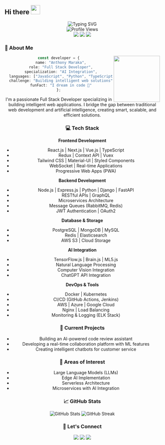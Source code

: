 ## Hi there <img src="https://media.giphy.com/media/hvRJCLFzcasrR4ia7z/giphy.gif" width="30px"/>

<div align="center">
  <img src="https://readme-typing-svg.herokuapp.com?font=Fira+Code&weight=600&size=28&pause=1000&color=36BCF7FF&center=true&vCenter=true&width=435&lines=Full+Stack+Developer;AI+Integration+Specialist;Innovation+Enthusiast" alt="Typing SVG" />
</div>

<div align="center">
  <img src="https://komarev.com/ghpvc/?username=Amakada&style=flat-square&color=blue" alt="Profile Views"/>
</div>

<div align="center">
  <img src="https://img.shields.io/badge/AI-Development-blue?style=for-the-badge&animation=true"/>
  <img src="https://img.shields.io/badge/Full%20Stack-Developer-green?style=for-the-badge&animation=true"/>
  <img src="https://img.shields.io/badge/Web-Applications-orange?style=for-the-badge&animation=true"/>
</div>

### 🚀 About Me
<div align="center">
  <img align="right" height="150" src="https://media.giphy.com/media/M9gbBd9nbDrOTu1Mqx/giphy.gif"/>
  
  ```typescript
  const developer = {
    name: "Anthony Maraka",
    role: "Full Stack Developer",
    specialization: "AI Integration",
    languages: ["JavaScript", "Python", "TypeScript"],
    challenge: "Building intelligent web solutions",
    funFact: "I dream in code 💭"
  };
  ```
I'm a passionate Full Stack Developer specializing in building intelligent web applications. I bridge the gap between traditional web development and artificial intelligence, creating smart, scalable, and efficient solutions.

### 💻 Tech Stack

**Frontend Development**
- React.js | Next.js | Vue.js | TypeScript
- Redux | Context API | Vuex
- Tailwind CSS | Material-UI | Styled Components
- WebSocket | Real-time Applications
- Progressive Web Apps (PWA)

**Backend Development**
- Node.js | Express.js | Python | Django | FastAPI
- RESTful APIs | GraphQL
- Microservices Architecture
- Message Queues (RabbitMQ, Redis)
- JWT Authentication | OAuth2

**Database & Storage**
- PostgreSQL | MongoDB | MySQL
- Redis | Elasticsearch
- AWS S3 | Cloud Storage

**AI Integration**
- TensorFlow.js | Brain.js | ML5.js
- Natural Language Processing
- Computer Vision Integration
- ChatGPT API Integration

**DevOps & Tools**
- Docker | Kubernetes
- CI/CD (GitHub Actions, Jenkins)
- AWS | Azure | Google Cloud
- Nginx | Load Balancing
- Monitoring & Logging (ELK Stack)

### 🔭 Current Projects
- Building an AI-powered code review assistant
- Developing a real-time collaboration platform with ML features
- Creating intelligent chatbots for customer service

### 🌱 Areas of Interest
- Large Language Models (LLMs)
- Edge AI Implementation
- Serverless Architecture
- Microservices with AI Integration

### 📈 GitHub Stats
<p align="center">
  <img src="https://github-readme-stats.vercel.app/api?username=Amakada&show_icons=true&theme=radical" alt="GitHub Stats"/>
  <img src="https://github-readme-streak-stats.herokuapp.com/?user=Amakada&theme=radical" alt="GitHub Streak"/>
</p>

### 🤝 Let's Connect
<p align="center">
  <a href="https://linkedin.com/in/YourProfile"><img src="https://img.shields.io/badge/LinkedIn-0077B5?style=for-the-badge&logo=linkedin&logoColor=white"/></a>
  <a href="https://twitter.com/YourProfile"><img src="https://img.shields.io/badge/Twitter-1DA1F2?style=for-the-badge&logo=twitter&logoColor=white"/></a>
  <a href="mailto:your.email@domain.com"><img src="https://img.shields.io/badge/Email-D14836?style=for-the-badge&logo=gmail&logoColor=white"/></a>
</p>
